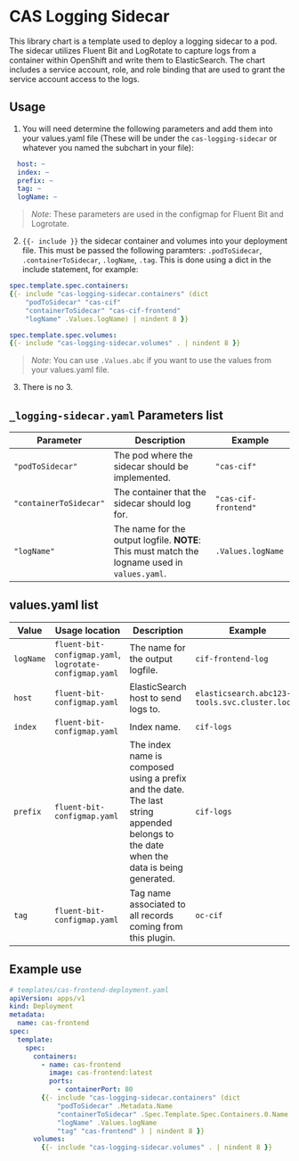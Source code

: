 # CAS Logging Sidecar

This library chart is a template used to deploy a logging sidecar to a pod. The sidecar utilizes Fluent Bit and LogRotate to capture logs from a container within OpenShift and write them to ElasticSearch. The chart includes a service account, role, and role binding that are used to grant the service account access to the logs.

## Usage

1. You will need determine the following parameters and add them into your values.yaml file (These will be under the `cas-logging-sidecar` or whatever you named the subchart in your file):

```yaml
  host: ~
  index: ~
  prefix: ~
  tag: ~
  logName: ~
```

> *Note*: These parameters are used in the configmap for Fluent Bit and Logrotate.

2. `{{- include }}` the sidecar container and volumes into your deployment file. This must be passed the following paramters: `.podToSidecar`, `.containerToSidecar`, `.logName`, `.tag`. This is done using a dict in the include statement, for example:

```yaml
spec.template.spec.containers:
{{- include "cas-logging-sidecar.containers" (dict 
    "podToSidecar" "cas-cif"
    "containerToSidecar" "cas-cif-frontend"
    "logName" .Values.logName) | nindent 8 }}

spec.template.spec.volumes:
{{- include "cas-logging-sidecar.volumes" . | nindent 8 }}
```

> *Note*: You can use `.Values.abc` if you want to use the values from your values.yaml file.

3. There is no 3.

## `_logging-sidecar.yaml` Parameters list

| Parameter | Description | Example |
| --- | --- | --- |
| `"podToSidecar"` | The pod where the sidecar should be implemented. | `"cas-cif"` |
| `"containerToSidecar"` | The container that the sidecar should log for. | `"cas-cif-frontend"` |
| `"logName"` | The name for the output logfile. **NOTE**: This must match the logname used in `values.yaml`. | `.Values.logName` |

## values.yaml list

| Value | Usage location | Description | Example |
| --- | --- | --- | --- |
| `logName` | `fluent-bit-configmap.yaml`, `logrotate-configmap.yaml` | The name for the output logfile. | `cif-frontend-log` |
| `host` | `fluent-bit-configmap.yaml` | ElasticSearch host to send logs to. | `elasticsearch.abc123-tools.svc.cluster.local` |
| `index` | `fluent-bit-configmap.yaml` | Index name. | `cif-logs` |
| `prefix` | `fluent-bit-configmap.yaml` | The index name is composed using a prefix and the date. The last string appended belongs to the date when the data is being generated. | `cif-logs` |
| `tag` | `fluent-bit-configmap.yaml` | Tag name associated to all records coming from this plugin. | `oc-cif` |


## Example use

```yaml
# templates/cas-frontend-deployment.yaml
apiVersion: apps/v1
kind: Deployment
metadata:
  name: cas-frontend
spec:
  template:
    spec:
      containers:
        - name: cas-frontend
          image: cas-frontend:latest
          ports:
            - containerPort: 80
        {{- include "cas-logging-sidecar.containers" (dict 
            "podToSidecar" .Metadata.Name
            "containerToSidecar" .Spec.Template.Spec.Containers.0.Name
            "logName" .Values.logName
            "tag" "cas-frontend" ) | nindent 8 }}
      volumes:
        {{- include "cas-logging-sidecar.volumes" . | nindent 8 }}
```

